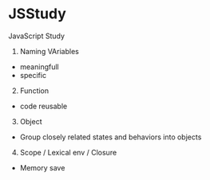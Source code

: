 # JSStudy

JavaScript Study

1. Naming VAriables

- meaningfull
- specific

2. Function

- code reusable

3. Object

- Group closely related states and behaviors into objects

4. Scope / Lexical env / Closure

- Memory save
